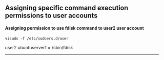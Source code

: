 
## Assigning specific command execution permissions to user accounts
#### Assigning permission to use fdisk command to user2 user account
```
visudo -f /etc/sudoers.d/user
```
user2 ubuntuserver1 = /sbin/fdisk

---
